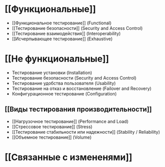 # [[Функциональные]]
- [[Функциональное тестирование]] (Functional)
- [[Тестирование безопасности]] (Security and Access Control)
- [[Тестирование взаимодействия]] (Interoperability)
- [[Исчерпывающее тестирование]] (Exhaustive)


# [[Не функциональные]]
- Тестирование установки (Installation)
- Тестирование безопасности (Security and Access Control)
- Тестирование удобства пользователя (Usability)
- Тестирование на отказ и восстановление (Failover and Recovery)
- Конфигурационное тестирование (Configuration)
## [[Виды тестирования производительности]]
- [[Нагрузочное тестирование]] (Performance and Load)
- [[Стрессовое тестирование]] (Stress)
- [[Тестирование стабильности или надежности]] (Stability / Reliability)
- [[Объемное тестирование]] (Volume)
# [[Связанные с измененями]]